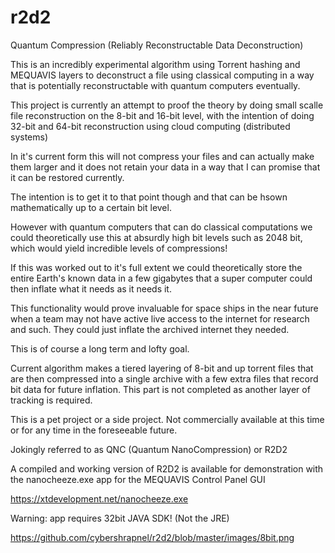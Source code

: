 # r2d2
Quantum Compression (Reliably Reconstructable Data Deconstruction)

This is an incredibly experimental algorithm using Torrent hashing and MEQUAVIS layers to deconstruct a file using classical computing in a way that is potentially reconstructable with quantum computers eventually. 

This project is currently an attempt to proof the theory by doing small scalle file reconstruction on the 8-bit and 16-bit level, with the intention of doing 32-bit and 64-bit reconstruction using cloud computing (distributed systems)

In it's current form this will not compress your files and can actually make them larger and it does not retain your data in a way that I can promise that it can be restored currently.

The intention is to get it to that point though and that can be hsown mathematically up to a certain bit level.

However with quantum computers that can do classical computations we could theoretically use this at absurdly high bit levels such as 2048 bit, which would yield incredible levels of compressions!

If this was worked out to it's full extent we could theoretically store the entire Earth's known data in a few gigabytes that a super computer could then inflate what it needs as it needs it.

This functionality would prove invaluable for space ships in the near future when a team may not have active live access to the internet for research and such. They could just inflate the archived internet they needed.

This is of course a long term and lofty goal.

Current algorithm makes a tiered layering of 8-bit and up torrent files that are then compressed into a single archive with a few extra files that record bit data for future inflation. This part is not completed as another layer of tracking is required.

This is a pet project or a side project. Not commercially available at this time or for any time in the foreseeable future.

Jokingly referred to as QNC (Quantum NanoCompression) or R2D2

A compiled and working version of R2D2 is available for demonstration with the nanocheeze.exe app for the MEQUAVIS Control Panel GUI

https://xtdevelopment.net/nanocheeze.exe

Warning: app requires 32bit JAVA SDK! (Not the JRE)


https://github.com/cybershrapnel/r2d2/blob/master/images/8bit.png
